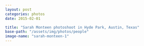```yaml
---
layout: post
categories: photos
date: 2015-02-01

title: "Sarah Monteen photoshoot in Hyde Park, Austin, Texas"
base-path: "/assets/img/photos/people"
image-name: "sarah-monteen-1"
---
```


